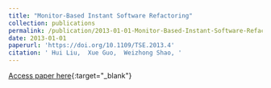 ```yaml
---
title: "Monitor-Based Instant Software Refactoring"
collection: publications
permalink: /publication/2013-01-01-Monitor-Based-Instant-Software-Refactoring
date: 2013-01-01
paperurl: 'https://doi.org/10.1109/TSE.2013.4'
citation: ' Hui Liu,  Xue Guo,  Weizhong Shao, '
---
```

[Access paper here](https://doi.org/10.1109/TSE.2013.4){:target="_blank"}
